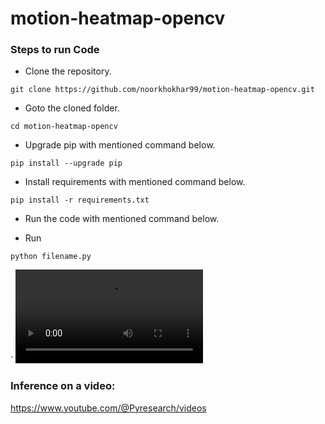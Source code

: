 # motion-heatmap-opencv



### Steps to run Code
- Clone the repository.
```
git clone https://github.com/noorkhokhar99/motion-heatmap-opencv.git
```
- Goto the cloned folder.
```
cd motion-heatmap-opencv

```
- Upgrade pip with mentioned command below.
```
pip install --upgrade pip
```
- Install requirements with mentioned command below.
```
pip install -r requirements.txt
```
- Run the code with mentioned command below.

 - Run 
 
`python filename.py`

`
 <video src="Morgan.mp4"></video>







### Inference on a video:
https://www.youtube.com/@Pyresearch/videos
